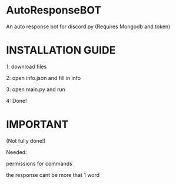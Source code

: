 # AutoResponseBOT
An auto response bot for discord py (Requires Mongodb and token)


# INSTALLATION GUIDE

1: download files

2: open info.json and fill in info

3: open main.py and run

4: Done!


# IMPORTANT

(Not fully done!)

Needed:

permissions for commands

the response cant be more that 1 word
